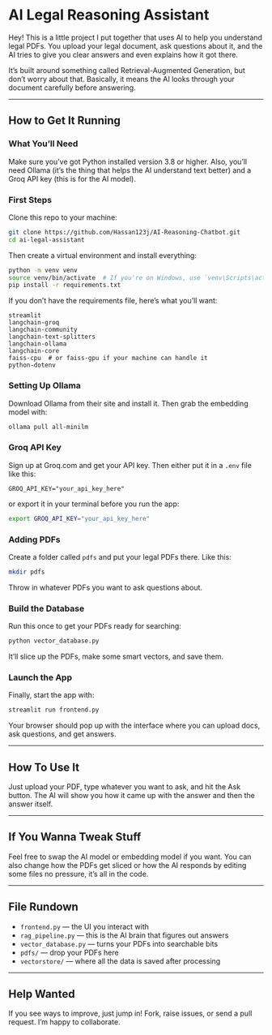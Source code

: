 # AI Legal Reasoning Assistant

Hey! This is a little project I put together that uses AI to help you understand legal PDFs. You upload your legal document, ask questions about it, and the AI tries to give you clear answers and even explains how it got there.

It’s built around something called Retrieval-Augmented Generation, but don’t worry about that. Basically, it means the AI looks through your document carefully before answering.

---

## How to Get It Running

### What You’ll Need

Make sure you’ve got Python installed version 3.8 or higher. Also, you’ll need Ollama (it’s the thing that helps the AI understand text better) and a Groq API key (this is for the AI model).

### First Steps

Clone this repo to your machine:

```bash
git clone https://github.com/Hassan123j/AI-Reasoning-Chatbot.git
cd ai-legal-assistant
```

Then create a virtual environment and install everything:

```bash
python -m venv venv
source venv/bin/activate  # If you're on Windows, use `venv\Scripts\activate`
pip install -r requirements.txt
```

If you don’t have the requirements file, here’s what you’ll want:

```
streamlit
langchain-groq
langchain-community
langchain-text-splitters
langchain-ollama
langchain-core
faiss-cpu  # or faiss-gpu if your machine can handle it
python-dotenv
```

### Setting Up Ollama

Download Ollama from their site and install it. Then grab the embedding model with:

```bash
ollama pull all-minilm
```

### Groq API Key

Sign up at Groq.com and get your API key. Then either put it in a `.env` file like this:

```
GROQ_API_KEY="your_api_key_here"
```

or export it in your terminal before you run the app:

```bash
export GROQ_API_KEY="your_api_key_here"
```

### Adding PDFs

Create a folder called `pdfs` and put your legal PDFs there. Like this:

```bash
mkdir pdfs
```

Throw in whatever PDFs you want to ask questions about.

### Build the Database

Run this once to get your PDFs ready for searching:

```bash
python vector_database.py
```

It’ll slice up the PDFs, make some smart vectors, and save them.

### Launch the App

Finally, start the app with:

```bash
streamlit run frontend.py
```

Your browser should pop up with the interface where you can upload docs, ask questions, and get answers.

---

## How To Use It

Just upload your PDF, type whatever you want to ask, and hit the Ask button. The AI will show you how it came up with the answer and then the answer itself.

---

## If You Wanna Tweak Stuff

Feel free to swap the AI model or embedding model if you want. You can also change how the PDFs get sliced or how the AI responds by editing some files no pressure, it’s all in the code.

---

## File Rundown

* `frontend.py` — the UI you interact with
* `rag_pipeline.py` — this is the AI brain that figures out answers
* `vector_database.py` — turns your PDFs into searchable bits
* `pdfs/` — drop your PDFs here
* `vectorstore/` — where all the data is saved after processing

---

## Help Wanted

If you see ways to improve, just jump in! Fork, raise issues, or send a pull request. I’m happy to collaborate.
